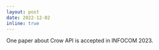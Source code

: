 ```yaml
---
layout: post
date: 2022-12-02
inline: true
---
```


One paper about Crow API is accepted in INFOCOM 2023.

